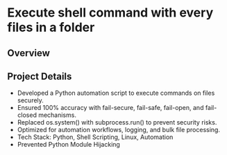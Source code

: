 # Execute shell command with every files in a folder
## Overview

## Project Details
- Developed a Python automation script to execute commands on files securely.
- Ensured 100% accuracy with fail-secure, fail-safe, fail-open, and fail-closed mechanisms.
- Replaced os.system() with subprocess.run() to prevent security risks.
- Optimized for automation workflows, logging, and bulk file processing.
- Tech Stack: Python, Shell Scripting, Linux, Automation
- Prevented Python Module Hijacking
